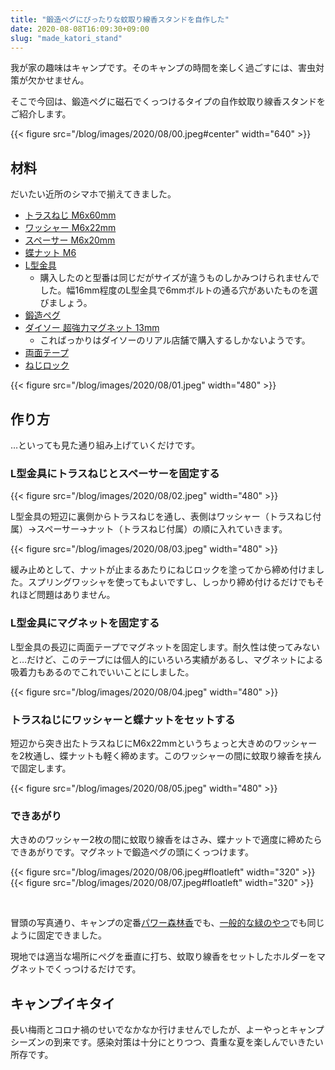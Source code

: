 ```yaml
---
title: "鍛造ペグにぴったりな蚊取り線香スタンドを自作した"
date: 2020-08-08T16:09:30+09:00
slug: "made_katori_stand"
---
```


我が家の趣味はキャンプです。そのキャンプの時間を楽しく過ごすには、害虫対策が欠かせません。

そこで今回は、鍛造ペグに磁石でくっつけるタイプの自作蚊取り線香スタンドをご紹介します。

{{< figure src="/blog/images/2020/08/00.jpeg#center" width="640" >}}

## 材料

だいたい近所のシマホで揃えてきました。

- [トラスねじ M6x60mm](https://amzn.to/3ij2tSK)
- [ワッシャー M6x22mm](https://amzn.to/3a7cxLB)
- [スペーサー M6x20mm](https://amzn.to/3klM5CO)
- [蝶ナット M6](https://amzn.to/2XFbugS)
- [L型金具](https://amzn.to/33BVlgc)
    - 購入したのと型番は同じだがサイズが違うものしかみつけられませんでした。幅16mm程度のL型金具で6mmボルトの通る穴があいたものを選びましょう。
- [鍛造ペグ](https://amzn.to/33ErRyn)
- [ダイソー 超強力マグネット 13mm](https://monorebyu.com/archives/2253.html)
    - こればっかりはダイソーのリアル店舗で購入するしかないようです。
- [両面テープ](https://amzn.to/31wkHJB)
- [ねじロック](https://amzn.to/3a65N0E)

{{< figure src="/blog/images/2020/08/01.jpeg" width="480" >}}

## 作り方

…といっても見た通り組み上げていくだけです。

### L型金具にトラスねじとスペーサーを固定する

{{< figure src="/blog/images/2020/08/02.jpeg" width="480" >}}

L型金具の短辺に裏側からトラスねじを通し、表側はワッシャー（トラスねじ付属）→スペーサー→ナット（トラスねじ付属）の順に入れていきます。

{{< figure src="/blog/images/2020/08/03.jpeg" width="480" >}}

緩み止めとして、ナットが止まるあたりにねじロックを塗ってから締め付けました。スプリングワッシャを使ってもよいですし、しっかり締め付けるだけでもそれほど問題はありません。

### L型金具にマグネットを固定する

L型金具の長辺に両面テープでマグネットを固定します。耐久性は使ってみないと…だけど、このテープには個人的にいろいろ実績があるし、マグネットによる吸着力もあるのでこれでいいことにしました。

{{< figure src="/blog/images/2020/08/04.jpeg" width="480" >}}

### トラスねじにワッシャーと蝶ナットをセットする

短辺から突き出たトラスねじにM6x22mmというちょっと大きめのワッシャーを2枚通し、蝶ナットも軽く締めます。このワッシャーの間に蚊取り線香を挟んで固定します。

{{< figure src="/blog/images/2020/08/05.jpeg" width="480" >}}

### できあがり

大きめのワッシャー2枚の間に蚊取り線香をはさみ、蝶ナットで適度に締めたらできあがりです。マグネットで鍛造ペグの頭にくっつけます。

{{< figure src="/blog/images/2020/08/06.jpeg#floatleft" width="320" >}}
{{< figure src="/blog/images/2020/08/07.jpeg#floatleft" width="320" >}}

<br style="clear:both;">

冒頭の写真通り、キャンプの定番[パワー森林香](https://amzn.to/2F7rFxr)でも、[一般的な緑のやつ](https://amzn.to/33FFOvF)でも同じように固定できました。

現地では適当な場所にペグを垂直に打ち、蚊取り線香をセットしたホルダーをマグネットでくっつけるだけです。

## キャンプイキタイ

長い梅雨とコロナ禍のせいでなかなか行けませんでしたが、よーやっとキャンプシーズンの到来です。感染対策は十分にとりつつ、貴重な夏を楽しんでいきたい所存です。
